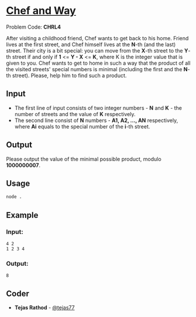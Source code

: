 
# [Chef and Way](https://www.codechef.com/problems/CHRL4)
Problem Code: **CHRL4**

After visiting a childhood friend, Chef wants to get back to his home. Friend lives at the first street, and Chef himself lives at the **N**-th (and the last) street. Their city is a bit special: you can move from the **X**-th street to the **Y**-th street if and only if **1** <= **Y - X** <= **K**, where K is the integer value that is given to you. Chef wants to get to home in such a way that the product of all the visited streets' special numbers is minimal (including the first and the **N**-th street). Please, help him to find such a product.

## Input

- The first line of input consists of two integer numbers - **N** and **K** - the number of streets and the value of **K** respectively.
- The second line consist of **N** numbers - **A1, A2, ..., AN** respectively, where **Ai** equals to the special number of the **i**-th street.

## Output

Please output the value of the minimal possible product, modulo **1000000007**.

## Usage
```sh
node .
```
## Example
### Input:
```
4 2
1 2 3 4
```
### Output:
```
8
```

## Coder

* **Tejas Rathod** - [@tejas77](https://github.com/tejas77)

